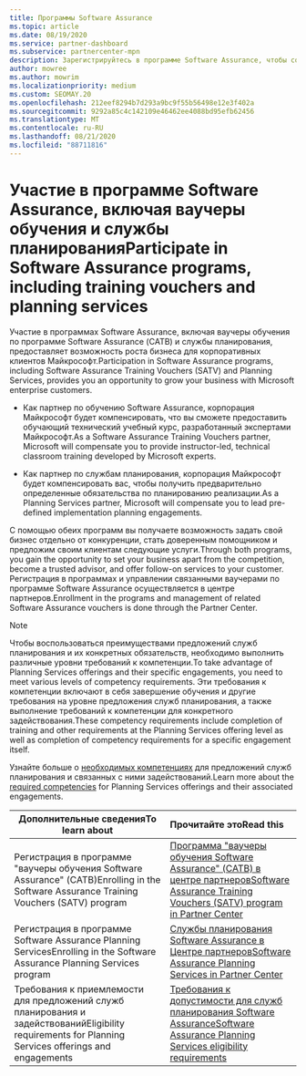 ```yaml
---
title: Программы Software Assurance
ms.topic: article
ms.date: 08/19/2020
ms.service: partner-dashboard
ms.subservice: partnercenter-mpn
description: Зарегистрируйтесь в программе Software Assurance, чтобы создать бизнес и получить возможность компенсировать обучение и планирование для корпоративных клиентов.
author: mowree
ms.author: mowrim
ms.localizationpriority: medium
ms.custom: SEOMAY.20
ms.openlocfilehash: 212eef8294b7d293a9bc9f55b56498e12e3f402a
ms.sourcegitcommit: 9292a85c4c142109e46462ee4088bd95efb62456
ms.translationtype: MT
ms.contentlocale: ru-RU
ms.lasthandoff: 08/21/2020
ms.locfileid: "88711816"
---
```

# <a name="participate-in-software-assurance-programs-including-training-vouchers-and-planning-services"></a><span data-ttu-id="ec4e7-103">Участие в программе Software Assurance, включая ваучеры обучения и службы планирования</span><span class="sxs-lookup"><span data-stu-id="ec4e7-103">Participate in Software Assurance programs, including training vouchers and planning services</span></span>

<span data-ttu-id="ec4e7-104">Участие в программах Software Assurance, включая ваучеры обучения по программе Software Assurance (САТВ) и службы планирования, предоставляет возможность роста бизнеса для корпоративных клиентов Майкрософт.</span><span class="sxs-lookup"><span data-stu-id="ec4e7-104">Participation in Software Assurance programs, including Software Assurance Training Vouchers (SATV) and Planning Services, provides you an opportunity to grow your business with Microsoft enterprise customers.</span></span> 

- <span data-ttu-id="ec4e7-105">Как партнер по обучению Software Assurance, корпорация Майкрософт будет компенсировать, что вы сможете предоставить обучающий технический учебный курс, разработанный экспертами Майкрософт.</span><span class="sxs-lookup"><span data-stu-id="ec4e7-105">As a Software Assurance Training Vouchers partner, Microsoft will compensate you to provide instructor-led, technical classroom training developed by Microsoft experts.</span></span> 

- <span data-ttu-id="ec4e7-106">Как партнер по службам планирования, корпорация Майкрософт будет компенсировать вас, чтобы получить предварительно определенные обязательства по планированию реализации.</span><span class="sxs-lookup"><span data-stu-id="ec4e7-106">As a Planning Services partner, Microsoft will compensate you to lead pre-defined implementation planning engagements.</span></span> 

<span data-ttu-id="ec4e7-107">С помощью обеих программ вы получаете возможность задать свой бизнес отдельно от конкуренции, стать доверенным помощником и предложим своим клиентам следующие услуги.</span><span class="sxs-lookup"><span data-stu-id="ec4e7-107">Through both programs, you gain the opportunity to set your business apart from the competition, become a trusted advisor, and offer follow-on services to your customer.</span></span> <span data-ttu-id="ec4e7-108">Регистрация в программах и управлении связанными ваучерами по программе Software Assurance осуществляется в центре партнеров.</span><span class="sxs-lookup"><span data-stu-id="ec4e7-108">Enrollment in the programs and management of related Software Assurance vouchers is done through the Partner Center.</span></span>

> [!NOTE]
> <span data-ttu-id="ec4e7-109">Чтобы воспользоваться преимуществами предложений служб планирования и их конкретных обязательств, необходимо выполнить различные уровни требований к компетенции.</span><span class="sxs-lookup"><span data-stu-id="ec4e7-109">To take advantage of Planning Services offerings and their specific engagements, you need to meet various levels of competency requirements.</span></span> <span data-ttu-id="ec4e7-110">Эти требования к компетенции включают в себя завершение обучения и другие требования на уровне предложения служб планирования, а также выполнение требований к компетенции для конкретного задействования.</span><span class="sxs-lookup"><span data-stu-id="ec4e7-110">These competency requirements include completion of training and other requirements at the Planning Services offering level as well as completion of competency requirements for a specific engagement itself.</span></span>  
>
> <span data-ttu-id="ec4e7-111">Узнайте больше о [необходимых компетенциях](software-assurance-dps-requirements.md) для предложений служб планирования и связанных с ними задействований.</span><span class="sxs-lookup"><span data-stu-id="ec4e7-111">Learn more about the [required competencies](software-assurance-dps-requirements.md) for Planning Services offerings and their associated engagements.</span></span>


|<span data-ttu-id="ec4e7-112">**Дополнительные сведения**</span><span class="sxs-lookup"><span data-stu-id="ec4e7-112">**To learn about**</span></span>   |<span data-ttu-id="ec4e7-113">**Прочитайте это**</span><span class="sxs-lookup"><span data-stu-id="ec4e7-113">**Read this**</span></span>   |
|--------------------------|:------------------|
|<span data-ttu-id="ec4e7-114">Регистрация в программе "ваучеры обучения Software Assurance" (САТВ)</span><span class="sxs-lookup"><span data-stu-id="ec4e7-114">Enrolling in the Software Assurance Training Vouchers (SATV) program</span></span>  | [<span data-ttu-id="ec4e7-115">Программа "ваучеры обучения Software Assurance" (САТВ) в центре партнеров</span><span class="sxs-lookup"><span data-stu-id="ec4e7-115">Software Assurance Training Vouchers (SATV) program in Partner Center</span></span>](software-assurance-satv.md)|
|<span data-ttu-id="ec4e7-116">Регистрация в программе Software Assurance Planning Services</span><span class="sxs-lookup"><span data-stu-id="ec4e7-116">Enrolling in the Software Assurance Planning Services program</span></span> | [<span data-ttu-id="ec4e7-117">Службы планирования Software Assurance в Центре партнеров</span><span class="sxs-lookup"><span data-stu-id="ec4e7-117">Software Assurance Planning Services in Partner Center</span></span>](software-assurance-dps.md) |
|<span data-ttu-id="ec4e7-118">Требования к приемлемости для предложений служб планирования и задействований</span><span class="sxs-lookup"><span data-stu-id="ec4e7-118">Eligibility requirements for Planning Services offerings and engagements</span></span>  | [<span data-ttu-id="ec4e7-119">Требования к допустимости для служб планирования Software Assurance</span><span class="sxs-lookup"><span data-stu-id="ec4e7-119">Software Assurance Planning Services eligibility requirements</span></span>](software-assurance-dps-requirements.md)  |